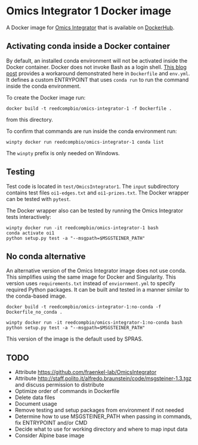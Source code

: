 # Omics Integrator 1 Docker image

A Docker image for [Omics Integrator](https://github.com/fraenkel-lab/OmicsIntegrator) that is available on [DockerHub](https://hub.docker.com/repository/docker/reedcompbio/omics-integrator-1).

## Activating conda inside a Docker container

By default, an installed conda environment will not be activated inside the Docker container.
Docker does not invoke Bash as a login shell.
[This blog post](https://pythonspeed.com/articles/activate-conda-dockerfile/) provides a workaround demonstrated here in `Dockerfile` and `env.yml`.
It defines a custom ENTRYPOINT that uses `conda run` to run the command inside the conda environment.

To create the Docker image run:
```
docker build -t reedcompbio/omics-integrator-1 -f Dockerfile .
```
from this directory.

To confirm that commands are run inside the conda environment run:
```
winpty docker run reedcompbio/omics-integrator-1 conda list
```
The `winpty` prefix is only needed on Windows.

## Testing
Test code is located in `test/OmicsIntegrator1`.
The `input` subdirectory contains test files `oi1-edges.txt` and `oi1-prizes.txt`.
The Docker wrapper can be tested with `pytest`.

The Docker wrapper also can be tested by running the Omics Integrator tests interactively:
```
winpty docker run -it reedcompbio/omics-integrator-1 bash
conda activate oi1
python setup.py test -a "--msgpath=$MSGSTEINER_PATH"
```

## No conda alternative
An alternative version of the Omics Integrator image does not use conda.
This simplifies using the same image for Docker and Singularity.
This version uses `requirements.txt` instead of `enviornment.yml` to specify required Python packages.
It can be built and tested in a manner similar to the conda-based image.
```
docker build -t reedcompbio/omics-integrator-1:no-conda -f Dockerfile_no_conda .

winpty docker run -it reedcompbio/omics-integrator-1:no-conda bash
python setup.py test -a "--msgpath=$MSGSTEINER_PATH"
```

This version of the image is the default used by SPRAS.

## TODO
- Attribute https://github.com/fraenkel-lab/OmicsIntegrator
- Attribute http://staff.polito.it/alfredo.braunstein/code/msgsteiner-1.3.tgz and discuss permission to distribute
- Optimize order of commands in Dockerfile
- Delete data files
- Document usage
- Remove testing and setup packages from environment if not needed
- Determine how to use MSGSTEINER_PATH when passing in commands, fix ENTRYPOINT and/or CMD
- Decide what to use for working directory and where to map input data
- Consider Alpine base image
